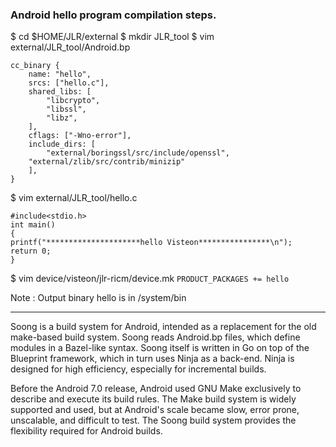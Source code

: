 ### Android hello program compilation steps.

$ cd $HOME/JLR/external
$ mkdir  JLR_tool
$ vim external/JLR_tool/Android.bp
```
cc_binary {
    name: "hello",
    srcs: ["hello.c"],
    shared_libs: [
        "libcrypto",
        "libssl",
        "libz",
    ],
    cflags: ["-Wno-error"],
    include_dirs: [
        "external/boringssl/src/include/openssl",
	"external/zlib/src/contrib/minizip"
    ],
}
```

$ vim external/JLR_tool/hello.c

```
#include<stdio.h>
int main()
{
printf("*********************hello Visteon****************\n");
return 0;
}
```

$ vim device/visteon/jlr-ricm/device.mk
`PRODUCT_PACKAGES += hello`


Note : Output binary hello is in /system/bin

------------------------------------------------------

Soong is a build system for Android, intended as a replacement for the old make-based build system. Soong reads Android.bp files, which define modules in a Bazel-like syntax. Soong itself is written in Go on top of the Blueprint framework, which in turn uses Ninja as a back-end. Ninja is designed for high efficiency, especially for incremental builds.

Before the Android 7.0 release, Android used GNU Make exclusively to describe and execute its build rules. The Make build system is widely supported and used, but at Android's scale became slow, error prone, unscalable, and difficult to test. The Soong build system provides the flexibility required for Android builds.
